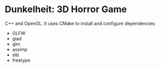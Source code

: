 # Dunkelheit: 3D Horror Game

C++ and OpenGL.
It uses CMake to install and configure dependencies:
- GLFW
- glad
- glm
- assimp
- stb
- freetype